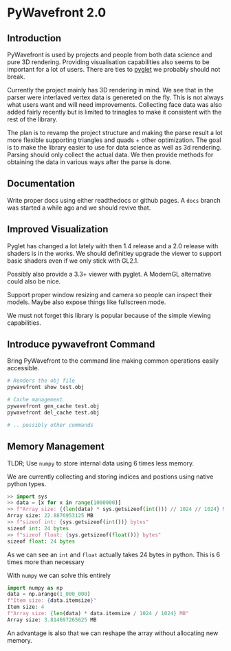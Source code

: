 
# PyWavefront 2.0

## Introduction

PyWavefront is used by projects and people from both data science and pure 3D
rendering. Providing visualisation capabilities also seems to be important for
a lot of users. There are ties to [pyglet](https://bitbucket.org/pyglet/pyglet/wiki/Home)
we probably should not break.

Currently the project mainly has 3D rendering in mind. We see that in the parser
were interlaved vertex data is genereted on the fly. This is not always what
users want and will need improvements. Collecting face data was also added
fairly recently but is limited to trinagles to make it consistent with the
rest of the library.

The plan is to revamp the project structure and making the parse result a lot more flexible supporting triangles and quads + other optimization. The goal is to make the library easier to use for data science as well as 3d rendering. Parsing should only
collect the actual data. We then provide methods for obtaining the data in
various ways after the parse is done.

## Documentation

Write proper docs using either readthedocs or github pages.
A `docs` branch was started a while ago and we should revive that.


## Improved Visualization

Pyglet has changed a lot lately with then 1.4 release and a 2.0
release with shaders is in the works. We should definitley
upgrade the viewer to support basic shaders even if we only
stick with GL2.1.

Possibly also provide a 3.3+ viewer with pyglet. A ModernGL
alternative could also be nice.

Support proper window resizing and camera so people can inspect
their models. Maybe also expose things like fullscreen mode.

We must not forget this library is popular because of the simple
viewing capabilities.

## Introduce pywavefront Command

Bring PyWavefront to the command line making common operations easily
accessible.

```bash
# Renders the obj file
pywavefront show test.obj

# Cache management
pywavefront gen_cache test.obj
pywavefront del_cache test.obj

# .. possibly other commands
```

## Memory Management

TLDR; Use `numpy` to store internal data using 6 times less memory.

We are currently collecting and storing indices and postions using native
python types.

```py
>> import sys
>> data = [x for x in range(1000000)]
>> f"Array size: {(len(data) * sys.getsizeof(int())) // 1024 // 1024} MB")
Array size: 22.8876953125 MB
>> f"sizeof int: {sys.getsizeof(int())} bytes"
sizeof int: 24 bytes
>> f"sizeof float: {sys.getsizeof(float())} bytes"
sizeof float: 24 bytes
```

As we can see an `int` and `float` actually takes 24 bytes in python.
This is 6 times more than necessary

With `numpy` we can solve this entirely

```py
import numpy as np
data = np.arange(1_000_000)
f"Item size: {data.itemsize}"
Item size: 4
f"Array size: {len(data) * data.itemsize / 1024 / 1024} MB"
Array size: 3.814697265625 MB
```

An advantage is also that we can reshape the array without
allocating new memory.
